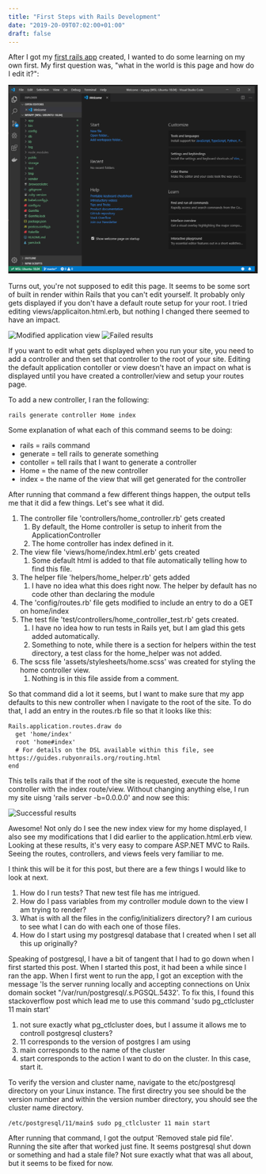 ```yaml
---
title: "First Steps with Rails Development"
date: "2019-20-09T07:02:00+01:00"
draft: false
---
```


After I got my [first rails app](/blog/RubyOnRailsInWindows) created, I wanted to do some learning on my own first. My first question was, "what in the world is this page and how do I edit it?":

![My first rails app](/images/successmyapp.png)

Turns out, you're not supposed to edit this page. It seems to be some sort of built in render within Rails that you can't edit yourself. It probably only gets displayed if you don't have a default route setup for your root. I tried editing views/applicaiton.html.erb, but nothing I changed there seemed to have an impact.

![Modified application view](/images/ModifiedApplicationView.png)
![Failed results](/images/ModifiedApplicationViewResults.png)

If you want to edit what gets displayed when you run your site, you need to add a controller and then set that controller to the root of your site. Editing the default application contoller or view doesn't have an impact on what is displayed until you have created a controller/view and setup your routes page.

To add a new controller, I ran the following:

```
rails generate controller Home index
```

Some explanation of what each of this command seems to be doing:

- rails = rails command
- generate = tell rails to generate something
- contoller = tell rails that I want to generate a controller
- Home = the name of the new controller
- index = the name of the view that will get generated for the controller

After running that command a few different things happen, the output tells me that it did a few things. Let's see what it did.

1. The controller file 'controllers/home_controller.rb' gets created
   1. By default, the Home controller is setup to inherit from the ApplicationController
   2. The home controller has index defined in it.
2. The view file 'views/home/index.html.erb' gets created
   1. Some default html is added to that file automatically telling how to find this file.
3. The helper file 'helpers/home_helper.rb' gets added
   1. I have no idea what this does right now. The helper by default has no code other than declaring the module
4. The 'config/routes.rb' file gets modified to include an entry to do a GET on home/index
5. The test file 'test/controllers/home_controller_test.rb' gets created.
   1. I have no idea how to run tests in Rails yet, but I am glad this gets added automatically.
   2. Something to note, while there is a section for helpers within the test directory, a test class for the home_helper was not added.
6. The scss file 'assets/stylesheets/home.scss' was created for styling the home controller view. 
   1. Nothing is in this file asside from a comment.

So that command did a lot it seems, but I want to make sure that my app defaults to this new controller when I navigate to the root of the site. To do that, I add an entry in the routes.rb file so that it looks like this:

```
Rails.application.routes.draw do
  get 'home/index'
  root 'home#index'
  # For details on the DSL available within this file, see https://guides.rubyonrails.org/routing.html
end
```

This tells rails that if the root of the site is requested, execute the home controller with the index route/view. Without changing anything else, I run my site uisng 'rails server -b=0.0.0.0' and now see this:

![Successful results](/images/NewHomeController.png)

Awesome! Not only do I see the new index view for my home displayed, I also see my modifications that I did earlier to the application.html.erb view. Looking at these results, it's very easy to compare ASP.NET MVC to Rails. Seeing the routes, controllers, and views feels very familiar to me.

I think this will be it for this post, but there are a few things I would like to look at next.

1. How do I run tests? That new test file has me intrigued.
2. How do I pass variables from my controller module down to the view I am trying to render?
3. What is with all the files in the config/initializers directory? I am curious to see what I can do with each one of those files.
4. How do I start using my postgresql database that I created when I set all this up originally?

   
Speaking of postgresql, I have a bit of tangent that I had to go down when I first started this post. When I started this post, it had been a while since I ran the app. When I first went to run the app, I got an exception with the message 'Is the server running locally and accepting connections on Unix domain socket "/var/run/postgresql/.s.PGSQL.5432'. To fix this, I found this stackoverflow post which lead me to use this command 'sudo pg_ctlcluster 11 main start'

1. not sure exactly what pg_ctlcluster does, but I assume it allows me to controll postgresql clusters?
2. 11 corresponds to the version of postgres I am using
3. main corresponds to the name of the cluster
4. start corresponds to the action I want to do on the cluster. In this case, start it.

To verify the version and cluster name, navigate to the etc/postgresql directory on your Linux instance. The first directry you see should be the version number and within the version number directory, you should see the cluster name directory.

```
/etc/postgresql/11/main$ sudo pg_ctlcluster 11 main start
```

After running that command, I got the output 'Removed stale pid file'. Running the site after that worked just fine. It seems postgresql shut down or something and had a stale file? Not sure exactly what that was all about, but it seems to be fixed for now.




